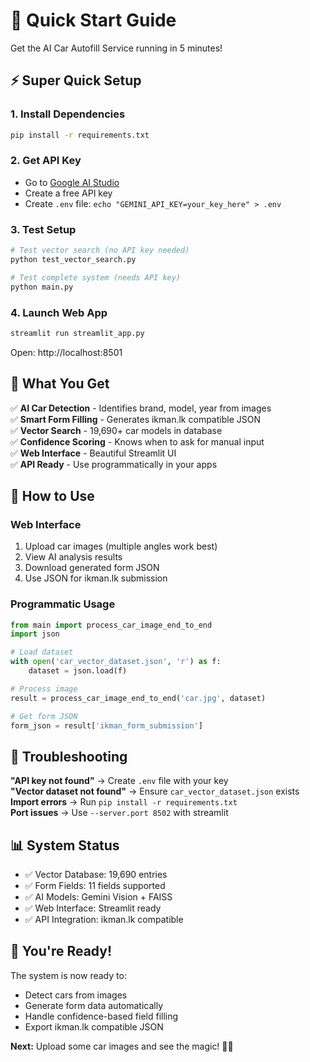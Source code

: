 # 🚀 Quick Start Guide

Get the AI Car Autofill Service running in 5 minutes!

## ⚡ Super Quick Setup

### 1. Install Dependencies
```bash
pip install -r requirements.txt
```

### 2. Get API Key
- Go to [Google AI Studio](https://ai.google.dev/)
- Create a free API key
- Create `.env` file: `echo "GEMINI_API_KEY=your_key_here" > .env`

### 3. Test Setup
```bash
# Test vector search (no API key needed)
python test_vector_search.py

# Test complete system (needs API key)
python main.py
```

### 4. Launch Web App
```bash
streamlit run streamlit_app.py
```
Open: http://localhost:8501

## 🎯 What You Get

✅ **AI Car Detection** - Identifies brand, model, year from images  
✅ **Smart Form Filling** - Generates ikman.lk compatible JSON  
✅ **Vector Search** - 19,690+ car models in database  
✅ **Confidence Scoring** - Knows when to ask for manual input  
✅ **Web Interface** - Beautiful Streamlit UI  
✅ **API Ready** - Use programmatically in your apps  

## 📸 How to Use

### Web Interface
1. Upload car images (multiple angles work best)
2. View AI analysis results
3. Download generated form JSON
4. Use JSON for ikman.lk submission

### Programmatic Usage
```python
from main import process_car_image_end_to_end
import json

# Load dataset
with open('car_vector_dataset.json', 'r') as f:
    dataset = json.load(f)

# Process image
result = process_car_image_end_to_end('car.jpg', dataset)

# Get form JSON
form_json = result['ikman_form_submission']
```

## 🔧 Troubleshooting

**"API key not found"** → Create `.env` file with your key  
**"Vector dataset not found"** → Ensure `car_vector_dataset.json` exists  
**Import errors** → Run `pip install -r requirements.txt`  
**Port issues** → Use `--server.port 8502` with streamlit  

## 📊 System Status

- ✅ Vector Database: 19,690 entries
- ✅ Form Fields: 11 fields supported
- ✅ AI Models: Gemini Vision + FAISS
- ✅ Web Interface: Streamlit ready
- ✅ API Integration: ikman.lk compatible

## 🎉 You're Ready!

The system is now ready to:
- Detect cars from images
- Generate form data automatically
- Handle confidence-based field filling
- Export ikman.lk compatible JSON

**Next:** Upload some car images and see the magic! 🚗✨ 